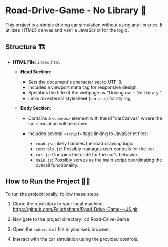 # Road-Drive-Game - No Library 🚗

This project is a simple driving car simulation without using any libraries. It utilizes HTML5 canvas and vanilla JavaScript for the logic.

## Structure 🏗️

- **HTML File**: `index.html`
  - **Head Section**:
    - Sets the document's character set to UTF-8.
    - Includes a viewport meta tag for responsive design.
    - Specifies the title of the webpage as "Driving car - No Library."
    - Links an external stylesheet (`car.css`) for styling.

  - **Body Section**:
    - Contains a `<canvas>` element with the id "carCanvas" where the car simulation will be drawn.

    - Includes several `<script>` tags linking to JavaScript files:
      - `road.js`: Likely handles the road drawing logic.
      - `controls.js`: Possibly manages user controls for the car.
      - `car.js`: Contains the code for the car's behavior.
      - `main.js`: Possibly serves as the main script coordinating the overall functionality.

## How to Run the Project 🏃‍♂️

To run the project locally, follow these steps:

1. Clone the repository to your local machine:
https://github.com/FelixAshong/Road-Drive-Game---JS.git


2. Navigate to the project directory:
cd Road-Drive-Game


3. Open the `index.html` file in your web browser.

4. Interact with the car simulation using the provided controls.